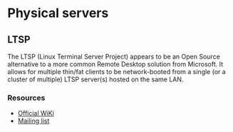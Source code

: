 # Physical servers

## LTSP

The LTSP (Linux Terminal Server Project) appears to be an Open Source alternative to a more common Remote Desktop solution from Microsoft. It allows for multiple thin/fat clients to be network-booted from a single (or a cluster of multiple) LTSP server(s) hosted on the same LAN. 

### Resources
- [Official WiKi](http://wiki.ltsp.org/wiki/LTSPedia)
- [Mailing list](https://sourceforge.net/projects/ltsp/lists/ltsp-discuss)
